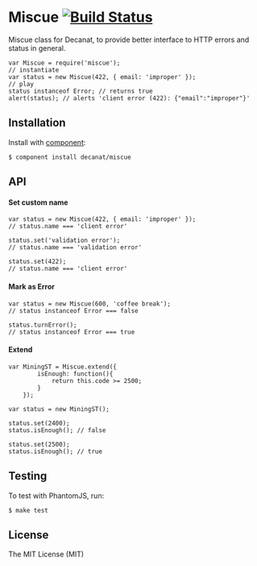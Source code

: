 
# Miscue [![Build Status](https://travis-ci.org/decanat/miscue.svg?branch=master)](https://travis-ci.org/decanat/miscue)

Miscue class for Decanat, to provide better interface to HTTP errors and status in general.

    var Miscue = require('miscue');
    // instantiate
    var status = new Miscue(422, { email: 'improper' });
    // play
    status instanceof Error; // returns true
    alert(status); // alerts 'client error (422): {"email":"improper"}'

## Installation

  Install with [component](http://component.io):

    $ component install decanat/miscue

## API

#### Set custom name ####

    var status = new Miscue(422, { email: 'improper' });
    // status.name === 'client error'

    status.set('validation error');
    // status.name === 'validation error'
    
    status.set(422);
    // status.name === 'client error'

#### Mark as Error ####

    var status = new Miscue(600, 'coffee break');
    // status instanceof Error === false
    
    status.turnError();
    // status instanceof Error === true

#### Extend ####

    var MiningST = Miscue.extend({
            isEnough: function(){
                return this.code >= 2500;
            }
        });

    var status = new MiningST();

    status.set(2400);
    status.isEnough(); // false

    status.set(2500);
    status.isEnough(); // true


## Testing

To test with PhantomJS, run:

    $ make test    


## License

  The MIT License (MIT)
